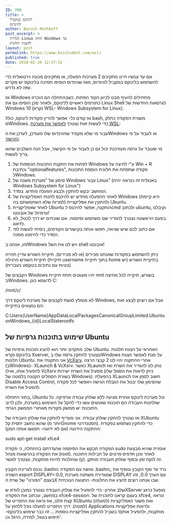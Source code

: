 ```yaml
---
ID: 700
title: >
  לינוקס במקביל
  לווינדוס
author: Baruch Rothkoff
post_excerpt: >
  הגדרת Linux תחת Windows עד
  להצגת חלונות
layout: post
permalink: https://www.bcsstudent.com/wsl/
published: true
date: 2018-02-26 12:57:52
---
```

אם עד עכשיו היינו מתקינים 2 מערכות הפעלה, או מתקינים מכונה וירטואלית כדי להשתמש בלינוקס במקביל לווינדוס, מאז שווינדוס הוסיפו תמיכה בלינוקס יש מקרים שזה לא נדרש.

אז Windows מתחילים להעיף מבט לכיוון הקוד הפתוח, כשבהתחלה הם הוכרזו כתורמים ראשיים ללינוקס, ולאחר מכן הוסיפו גם את Linux Shell לגרסאות החדשות של Windows 10 (נקרא WSL- Windows Subsystem for Linux).

אז קודם כל- אפשר להריץ פקודות לינוקס, כולל bash, משורת הפקודה כחלק מWindows.
כדי לעשות זאת נצטרך <a href="https://docs.microsoft.com/en-us/windows/wsl/install-win10">לאפשר את מערכת WSL</a>:

עבור מי שלא מקפיד שהווינדוס שלו מעודכן, לעדכן את הWindows או לעבוד על פי <a href="https://docs.microsoft.com/en-us/windows/wsl/install-win10">הקישור</a>.

מי שעובד על גרסה מעודכנת יכול גם כן לעבוד על פי הקישור, אבל הנה השלבים שהוא צריך לעשות.

<ol>
<li>לפתוח את התקנת התכונות הנוספות של Windows ע"י לחיצה על Win + R וכתיבת "optionalfeatures", פקודה שתפתח את חלונית הוספת התכונות לWindows.</li>
<li>סימון של "מערכת משנה של Windows עבור Linux" (באנגלית זה כנראה יהיה Windows Subsystem for Linux")</li>
<li>המחשב יבקש להתקין ולבצע הפעלה מחדש. בסדר.</li>
<li>לאחר ההפעלה מחדש יש להיכנס לחנות האפליקציות של Windows (היא קיימת למרות שלא השתמשתם בה) ולהתקין את אפליקציית Ubuntu.</li>
<li>לאחר שאפליקציית Ubuntu הותקנה, אפשר להיכנס לcmd ולכתוב ubuntu, וקיבלנו טרמינל של אובונטו!</li>
<li>בפעם הראשונה נצטרך להגדיר שם משתמש וסיסמה. אם שוכחים יש דרך לבטל, לא לדאוג.</li>
<li>אם כתוב לכם שיש שגיאה, חפשו אותה בקישורים הקודמים, ניסיתי לעשות לפי הסדר כדי להימנע ממנה.</li>
</ol>

זהו, אנחנו בWindows ויש לנו את השל shell אובונטו!

ניתן להשתמש בפקודות שאנחנו מכירים (או לא מכירים). תיקיית השורש עדיין תהייה תיקיית השורש הרגילה (תיקיית username בתוך תיקיית home בתיקיית השורש (יש בעיות עם נתיבים בטקסט בעברית))

הקבצים של Windows יהיו מעוגנים תחת תיקיית mnt בשורש, תיקייה לכל מחיצה בWindows. לדוגמא כונן C:

<p dir="ltr">/mnt/c/</p>

לא מומלץ לגשת לקבצים של מערכת לינוקס דרך Windows, אבל אם רוצים לבצע זאת הם נמצאים בתיקיית:

<p dir="ltr">C:Users{UserName}AppDataLocalPackagesCanonicalGroupLimited.UbuntuonWindows_{id}LocalStaterootfs</p>

<h2>שימוש בתוכנות גרפיות של Ubuntu</h2>

שלב מתקדם יותר הוא להציג תוכנות גרפיות של Ubuntu. האחראי על הצגת חלונות בלינוקס נקרא Xserver, ונצטרך להתקין גרסה שלו בWindows על מנת לאפשר הצגת חלונות Ubuntu.
אני התקנתי את <a href="https://sourceforge.net/projects/vcxsrv/" rel="noopener noreferrer" target="_blank">VcXsrv</a>. אחרי ההתקנה יהיו לנו 2 קבצי הרצה (בWindows)- XLaunch &amp; VcXsrv. כאשר XLaunch נותן לנו להגדיר את השרת ואז להפעיל אותו, ואילו VcXsrv מפעיל את השרת ישירות (ניתן לראות את הסמל שלו בשורת הסמלים הקטנה בלמטה של Windows).
בהפעלת XLaunch חשוב לסמן את Disable Access Control, שהסימון שלו יבטל את הגבלת הגישה ויאפשר לכל פקודה להפעיל את השרת.

בתור התחלה, Ubuntu וכל מערכת לינוקס אחרת מגיעה ללא שולחן עבודה וגרפיקה. כל שולחנות העבודה הם תוכנות שאנשים עשו כדי להקל על השימוש במערכת, ולכן לרוב התוכנות יש ממשק פקודות מאחורי הממשק הגרפי.

אז נצטרך להתקין שולחן עבודה. אני מעדיף להתקין את שולחן העבודה של XUbuntu שהוא נחשב יחסית קל (יותר מGnome הסטנדרטי). כדי להתקין נשתמש בפקודת ההתקנה הידועה (אם לא ידועה- תפגשו אותה המון):

<p dir="ltr">sudo apt-get install xfce4</p>

הפקודה תבקש את הסיסמה שהגדרתם בהתחלה, כי פקודת sudo אומרת שהיא מבצעת את הפקודה בהרשאות מנהל (root). לאחר מכן תדפיס פרטים על חבילות התוכנה שהולכות להיות מותקנות, ונצטרך לאשר (y). זה לוקח זמן ובסוף שולחן העבודה מותקן.

נכנס לעריכת הקובץ .bashrc עם הפקודה nano .bashrc, נרד עד סוף הקובץ ונוסיף את השורה export DISPLAY=:0.0, שמגדירה משתנה מערכת DISPLAY עם הערך 0.0, זהו בעצם "הפורט" של שרת הX שבו אנחנו רוצים להציג את החלונות- התצוגה הנוכחית.

שלב אחרון- כדי להפעיל את שולחן העבודה נצטרך כמובן לוודא שXServer מופעל כרגע במחשב, ונכתוב את הפקודה xfce4-session. בעצם קראנו לתוכנית של xfce4, ונראה קצת פלט, ואז נראה את התפריט של XUbuntu (למעלה) ואת משגר האפליקציות (למטה).
דרך התפריט למעלה נוכל ללחוץ על Applications ולראות אפליקציות מותקנות, ולהפעיל אותם!
בשביל להתקין אפליקציות נוספות.... זה כבר שימוש בלינוקס- חיפוש בגוגל, למידה, הרגל וכו'.